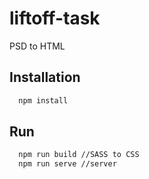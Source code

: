 # liftoff-task
PSD to HTML

## Installation

```bash
  npm install
```

## Run

```bash
  npm run build //SASS to CSS
  npm run serve //server
```
